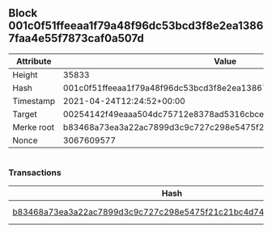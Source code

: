 ## Block 001c0f51ffeeaa1f79a48f96dc53bcd3f8e2ea13867faa4e55f7873caf0a507d

Attribute | Value
--- | ---
Height | 35833
Hash | 001c0f51ffeeaa1f79a48f96dc53bcd3f8e2ea13867faa4e55f7873caf0a507d
Timestamp | 2021-04-24T12:24:52+00:00
Target | 00254142f49eaaa504dc75712e8378ad5316cbcead634704b3734b6271167cc4
Merke root | b83468a73ea3a22ac7899d3c9c727c298e5475f21c21bc4d747fabce391bbad6
Nonce | 3067609577

```

```

### Transactions

Hash | Amount
--- | ---
[b83468a73ea3a22ac7899d3c9c727c298e5475f21c21bc4d747fabce391bbad6](b83468a73ea3a22ac7899d3c9c727c298e5475f21c21bc4d747fabce391bbad6.md) | 10.00000000 SKEPTI 

